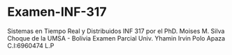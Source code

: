 # Examen-INF-317
Sistemas en Tiempo Real y Distribuidos INF 317 por el PhD. Moises M. Silva Choque de la UMSA - Bolivia 
Examen Parcial 
Univ. Yhamin Irvin Polo Apaza C.I:6960474 L.P
